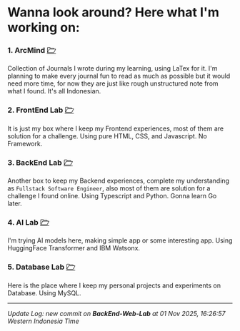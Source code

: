 # Wanna look around? Here what I'm working on:

### 1. ArcMind [🗁](https://github.com/imhefizh/ArcMind)

Collection of Journals I wrote during my learning, using LaTex for it. I'm planning to make every journal fun to read as much as possible but it would need more time, for now they are just like rough unstructured note from what I found. It's all Indonesian.

### 2. FrontEnd Lab [🗁](https://github.com/imhefizh/FrontEnd-Web-Lab)

It is just my box where I keep my Frontend experiences, most of them are solution for a challenge. Using pure HTML, CSS, and Javascript. No Framework.

### 3. BackEnd Lab [🗁](https://github.com/imhefizh/BackEnd-Web-Lab)

Another box to keep my Backend experiences, complete my understanding as `Fullstack Software Engineer`, also most of them are solution for a challenge I found online. Using Typescript and Python. Gonna learn Go later.

### 4. AI Lab [🗁](https://github.com/imhefizh/AI-Lab)

I'm trying AI models here, making simple app or some interesting app. Using HuggingFace Transformer and IBM Watsonx.

### 5. Database Lab [🗁](https://github.com/imhefizh/Database-Lab)

Here is the place where I keep my personal projects and experiments on Database. Using MySQL.

---
_Update Log: <!--LOG-AREA-->new commit on **BackEnd-Web-Lab** at 01 Nov 2025, 16:26:57 Western Indonesia Time<!--END-LOG-->_  
